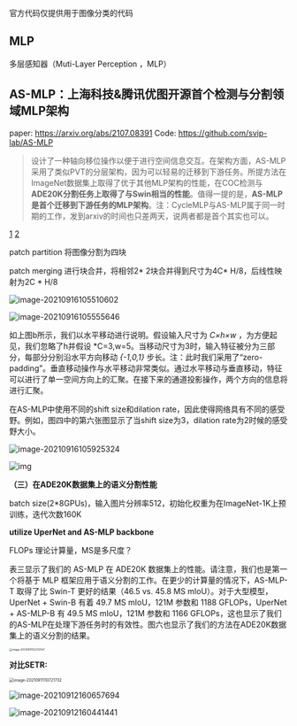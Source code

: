 官方代码仅提供用于图像分类的代码



## MLP

多层感知器（Muti-Layer Perception ，MLP）



## AS-MLP：上海科技&腾讯优图开源首个检测与分割领域MLP架构

paper: https://arxiv.org/abs/2107.08391
Code: https://github.com/svip-lab/AS-MLP

> 设计了一种轴向移位操作以便于进行空间信息交互。在架构方面，AS-MLP采用了类似PVT的分层架构，因为可以轻易的迁移到下游任务。所提方法在ImageNet数据集上取得了优于其他MLP架构的性能，在COC检测与**ADE20K分割任务上取得了与Swin相当的性能**。值得一提的是，**AS-MLP是首个迁移到下游任务的MLP架构**。注：CycleMLP与AS-MLP属于同一时期的工作，发到arxiv的时间也只差两天，说两者都是首个其实也可以。

[1](https://jishuin.proginn.com/p/763bfbd619d2)  [2](https://zhuanlan.zhihu.com/p/399200591)

patch partition 将图像分割为四块

patch merging 进行块合并，将相邻2* 2块合并得到尺寸为4C* H/8，后线性映射为2C * H/8

![image-20210916105510602](E:\MarkDown\picture\image-20210916105510602.png)



![image-20210916105555646](E:\MarkDown\picture\image-20210916105555646.png)

如上图b所示，我们以水平移动进行说明。假设输入尺寸为 *C×h×w* ，为方便起见，我们忽略了h并假设 *C=3,w=5。当移动尺寸为3时，输入特征被分为三部分，每部分分别沿水平方向移动 *{-1,0,1}* 步长。注：此时我们采用了“zero-padding”。垂直移动操作与水平移动非常类似。通过水平移动与垂直移动，特征可以进行了单一空间方向上的汇聚。在接下来的通道投影操作，两个方向的信息将进行汇聚。

在AS-MLP中使用不同的shift size和dilation rate，因此使得网络具有不同的感受野。例如，图四中的第六张图显示了当shift size为3，dilation rate为2时候的感受野大小。

![image-20210916105925324](E:\MarkDown\picture\image-20210916105925324.png)

![img](E:\MarkDown\picture\v2-30ca3f9e4a62216aa9c56bf12019350a_1440w.jpg)

**（三）在ADE20K数据集上的语义分割性能**

batch size(2*8GPUs)，输入图片分辨率512，初始化权重为在ImageNet-1K上预训练，迭代次数160K

**utilize UperNet and AS-MLP backbone**

FLOPs 理论计算量，MS是多尺度？

表三显示了我们的 AS-MLP 在 ADE20K  数据集上的性能。请注意，我们也是第一个将基于 MLP 框架应用于语义分割的工作。在更少的计算量的情况下，AS-MLP-T 取得了比 Swin-T 更好的结果（46.5 vs. 45.8 MS mIoU）。对于大型模型，UperNet + Swin-B 有着 49.7 MS  mIoU，121M 参数和 1188 GFLOPs，UperNet + AS-MLP-B 有 49.5 MS mIoU，121M 参数和  1166 GFLOPs，这也显示了我们 的AS-MLP在处理下游任务时的有效性。图六也显示了我们的方法在ADE20K数据集上的语义分割的结果。

<img src="E:\MarkDown\picture\image-20210911102720147.png" alt="image-20210911102720147" style="zoom: 33%;" />

**对比SETR:**

<img src="E:\MarkDown\picture\image-20210911110721732.png" alt="image-20210911110721732" style="zoom: 50%;" />

![image-20210912160657694](E:\MarkDown\picture\image-20210912160657694.png)

![image-20210912160441441](E:\MarkDown\picture\image-20210912160441441.png)








